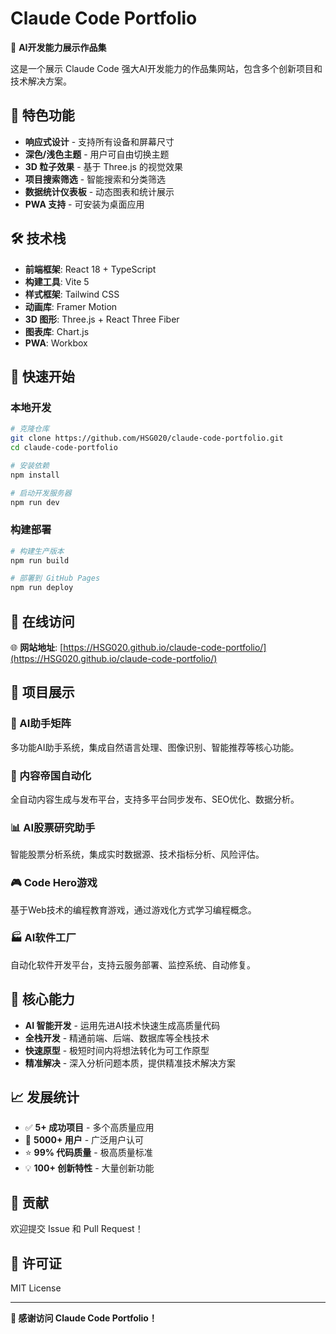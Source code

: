 # Claude Code Portfolio

🚀 **AI开发能力展示作品集**

这是一个展示 Claude Code 强大AI开发能力的作品集网站，包含多个创新项目和技术解决方案。

## 🌟 特色功能

- **响应式设计** - 支持所有设备和屏幕尺寸
- **深色/浅色主题** - 用户可自由切换主题
- **3D 粒子效果** - 基于 Three.js 的视觉效果
- **项目搜索筛选** - 智能搜索和分类筛选
- **数据统计仪表板** - 动态图表和统计展示
- **PWA 支持** - 可安装为桌面应用

## 🛠️ 技术栈

- **前端框架**: React 18 + TypeScript
- **构建工具**: Vite 5
- **样式框架**: Tailwind CSS
- **动画库**: Framer Motion
- **3D 图形**: Three.js + React Three Fiber
- **图表库**: Chart.js
- **PWA**: Workbox

## 🚀 快速开始

### 本地开发

```bash
# 克隆仓库
git clone https://github.com/HSG020/claude-code-portfolio.git
cd claude-code-portfolio

# 安装依赖
npm install

# 启动开发服务器
npm run dev
```

### 构建部署

```bash
# 构建生产版本
npm run build

# 部署到 GitHub Pages
npm run deploy
```

## 📱 在线访问

🌐 **网站地址**: [https://HSG020.github.io/claude-code-portfolio/](https://HSG020.github.io/claude-code-portfolio/)

## 📂 项目展示

### 🤖 AI助手矩阵
多功能AI助手系统，集成自然语言处理、图像识别、智能推荐等核心功能。

### 🔄 内容帝国自动化
全自动内容生成与发布平台，支持多平台同步发布、SEO优化、数据分析。

### 📊 AI股票研究助手
智能股票分析系统，集成实时数据源、技术指标分析、风险评估。

### 🎮 Code Hero游戏
基于Web技术的编程教育游戏，通过游戏化方式学习编程概念。

### 🏭 AI软件工厂
自动化软件开发平台，支持云服务部署、监控系统、自动修复。

## 🎯 核心能力

- **AI 智能开发** - 运用先进AI技术快速生成高质量代码
- **全栈开发** - 精通前端、后端、数据库等全栈技术
- **快速原型** - 极短时间内将想法转化为可工作原型
- **精准解决** - 深入分析问题本质，提供精准技术解决方案

## 📈 发展统计

- ✅ **5+ 成功项目** - 多个高质量应用
- 👥 **5000+ 用户** - 广泛用户认可
- ⭐ **99% 代码质量** - 极高质量标准
- 💡 **100+ 创新特性** - 大量创新功能

## 🤝 贡献

欢迎提交 Issue 和 Pull Request！

## 📄 许可证

MIT License

---

**🎉 感谢访问 Claude Code Portfolio！**
